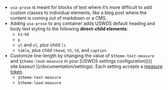 - `usa-prose` is meant for blocks of text where it’s more difficult to add custom classes to individual elements, like a blog post where the content is coming out of markdown or a CMS.
- Adding `usa-prose` to any container adds USWDS default heading and body text styling to the following **direct-child elements**:
  - `h1`-`h6`
  - `p`
  - `ul` and `ol`, _plus_ child `li`
  - `table`, _plus_ child `thead`, `th`, `td`, and `caption`
- Customize line-length by changing the value of `$theme-text-measure` and `$theme-lead-measure` in your [USWDS settings configuration]({{ site.baseurl }}/documentation/settings). Each setting accepts a [measure token](https://designsystem.digital.gov/design-tokens/typesetting/measure/). 
  - `$theme-text-measure`
  - `$theme-lead-measure`
